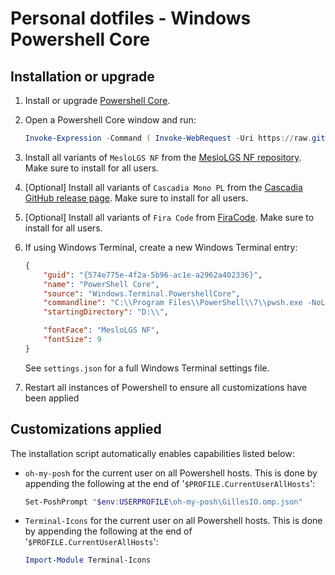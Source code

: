 # Personal dotfiles - Windows Powershell Core

## Installation or upgrade
1. Install or upgrade [Powershell Core](https://github.com/PowerShell/PowerShell/releases/latest).
2. Open a Powershell Core window and run:
    ```powershell
    Invoke-Expression -Command ( Invoke-WebRequest -Uri https://raw.githubusercontent.com/GillesZunino/dotfiles/powershell/Configure.ps1 ).Content
    ```
3. Install all variants of `MesloLGS NF` from the [MesloLGS NF repository](https://github.com/romkatv/powerlevel10k/blob/master/font.md). Make sure to install for all users.
4. [Optional] Install all variants of `Cascadia Mono PL` from the [Cascadia GitHub release page](https://github.com/microsoft/cascadia-code/releases). Make sure to install for all users.
5. [Optional] Install all variants of `Fira Code` from [FiraCode](https://github.com/tonsky/FiraCode). Make sure to install for all users.

6. If using Windows Terminal, create a new Windows Terminal entry:
    ```json
    {
        "guid": "{574e775e-4f2a-5b96-ac1e-a2962a402336}",
        "name": "PowerShell Core",
        "source": "Windows.Terminal.PowershellCore",
        "commandline": "C:\\Program Files\\PowerShell\\7\\pwsh.exe -NoLogo -NoExit -WorkingDirectory D:\\ -Command Cls",
        "startingDirectory": "D:\\",

        "fontFace": "MesloLGS NF",
        "fontSize": 9
    }
    ```
    See `settings.json` for a full Windows Terminal settings file.

7. Restart all instances of Powershell to ensure all customizations have been applied

## Customizations applied
The installation script automatically enables capabilities listed below:

* `oh-my-posh` for the current user on all Powershell hosts. This is done by appending the following at the end of '`$PROFILE.CurrentUserAllHosts`':
    ```powershell
    Set-PoshPrompt "$env:USERPROFILE\oh-my-posh\GillesIO.omp.json"
    ```

* `Terminal-Icons` for the current user on all Powershell hosts. This is done by appending the following at the end of '`$PROFILE.CurrentUserAllHosts`':
    ```powershell
    Import-Module Terminal-Icons
    ```